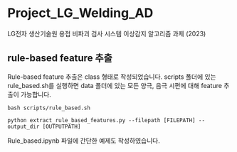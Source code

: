 # Project_LG_Welding_AD
LG전자 생산기술원 용접 비파괴 검사 시스템 이상감지 알고리즘 과제 (2023)

## rule-based feature 추출
Rule-based feature 추출은 class 형태로 작성되었습니다. scripts 폴더에 있는 rule_based.sh를 실행하면 data 폴더에 있는 모든 양극, 음극 시편에 대해 feature 추출이 가능합니다.

```
bash scripts/rule_based.sh
```

```
python extract_rule_based_features.py --filepath [FILEPATH] --output_dir [OUTPUTPATH]
```

Rule_based.ipynb 파일에 간단한 예제도 작성하였습니다.